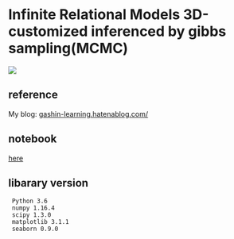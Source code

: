 
# Infinite Relational Models 3D-customized inferenced by gibbs sampling(MCMC)

<img src=https://cdn-ak.f.st-hatena.com/images/fotolife/g/gashin_learning/20190906/20190906205605.png>

## reference
My blog: [gashin-learning.hatenablog.com/](https://gashin-learning.hatenablog.com/entry/2019/08/28/154500)


## notebook
[here](https://github.com/Gashin-Learning/blog_contents/blob/master/002_nonparaBayes_3D_IRM_gibbs_sampling/expriment_of_IRM_3D_gibs_sampling.ipynb)

## libarary version

```
 Python 3.6
 numpy 1.16.4
 scipy 1.3.0 
 matplotlib 3.1.1
 seaborn 0.9.0
```

